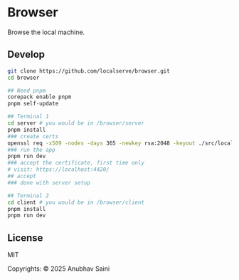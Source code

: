 # Browser

Browse the local machine.

## Develop

```bash
git clone https://github.com/localserve/browser.git
cd browser

## Need pnpm
corepack enable pnpm
pnpm self-update

## Terminal 1
cd server # you would be in /browser/server
pnpm install
### create certs
openssl req -x509 -nodes -days 365 -newkey rsa:2048 -keyout ./src/localhost.key -out ./src/localhost.crt -subj "/CN=localhost"
### run the app
pnpm run dev
### accept the certificate, first time only
# visit: https://localhost:4420/
## accept
### done with server setup

## Terminal 2
cd client # you would be in /browser/client
pnpm install
pnpm run dev

```

## License

MIT

Copyrights: &copy; 2025 Anubhav Saini
